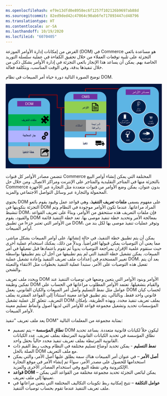 ```yaml
---
ms.openlocfilehash: ef9e13dfd0e8958ec6f1257f102126b9697ab88d
ms.sourcegitcommit: 82ed9ded42c47064c90ab6fe717893447cd48796
ms.translationtype: HT
ms.contentlocale: ar-SA
ms.lasthandoff: 10/19/2020
ms.locfileid: "6070405"
---
```

الغرض من إمكانات إدارة الأوامر الموزعة (DOM) في Commerce هو مساعدة بائعي التجزئة على تلبية توقعات العملاء من خلال تحقيق الكفاءة في عملية سلسلة التوريد الخاصة بهم. يمكن أن يساعد هذا الإنجاز بائعي التجزئة في إدارة الأوامر بشكل ذكي من خلال تنفيذها بدقة، وفي الوقت المناسب، وبتكلفة فعالة. 

توضح الصورة التالية دورة حياة أمر المبيعات في نظام DOM. 


![دورة حياة أمر المبيعات في نظام DOM](../media/distributed-order-management-life-cycle.png)

تتضمن مصادر الأوامر كل قنوات Commerce المختلفة التي يمكن إنشاء أوامر البيع بالتجزئة منها في المتاجر التقليدية والمتاجر على الإنترنت ومراكز الاتصال. ومن خلال حل Commerce بدون عنوان، يمكن وضع الأوامر من قنوات متعددة مثل التجارة عبر الأجهزة المحمولة والتجارة عبر وسائل التواصل الاجتماعي والمزيد. 

يحتوي DOM على مفهوم يسمى **ملفات تعريف التنفيذ**، وهي قواعد عمل وقيود يقوم بائعو التجزئة بتكوينها في DOM المراد مراعاتها. عندما تكون الأوامر موجودة في النظام وتم تنشيط DOM، فإن ملفات التعريف هذه ستتحقق من الأوامر، وبناءً على تعريف القواعد والقيود، يقوم DOM بمعالجة الأمر وتحديد خطة تنفيذ موصى بها. تعد خطة التنفيذ قائمة من الأوامر التي تعتبر جزءا من تطبيق DOM، وتوفر عمليات تنفيذ موصى بها لكل بند من أوامر المبيعات.  

يمكن أن يتم تطبيق خطة التنفيذ، في حالة إنشائها، على أوامر المبيعات بشكل مباشر، مما يعني أن التوصيات يمكن قبولها افتراضياً. وبدلاً من ذلك، يمكنك استخدام عملية أخرى حيث ستقوم علمية الإقران بمراجعة التوصيات يدوياً ثم تقوم باعتمادها قبل تفعيلها في أمر المبيعات. يمكن تشغيل خطة التنفيذ التي لم يتم تطبيقها من أجل أن يتم تطبيقها بواسطة تغيير المستخدم في إعدادات ملف تعريف التنفيذ وإعادة تشغيل عملية DOM. بعد أن يتم تفعيل هذه التوصيات على الأمر، ستبدأ عملية التنفيذ بخطوات مثل الانتقاء والتعبئة والشحن. 

ويحدد ملف تعريف DOM الأوامر وبنود الأوامر التي يتعين وضعها في توصيات التنفيذ عند تمكين وظيفة DOM والقيام بتشغيلها. تعتمد الأوامر المطلوب مراعاتها في الحساب على عوامل مثل نمط التسليم وأصل أمر المبيعات والكيان القانوني. يعمل DOM لحساب كيان قانوني واحد فقط. وبالتالي، يتم تطبيق قواعد معينة استناداً إلى القواعد المقترنة بملف التعريف. تتعلق كل عملية تشغيل DOM بملف تعريف تنفيذ محدد. وبهذه الطريقة، بإمكان المؤسسات تحديد وتشغيل مجموعة قواعد للأوامر التي لديها أصول وأنماط تسليم معينة لأوامر المبيعات. 

يعد ملف تعريف "تنفيذ DOM" بمثابة مجموعة من المعلمات التالية:

-   **نطاق المؤسسة** – يتم تصميم DOM ليكون حلاً لكيانات قانونية متعددة. يساعد تحديد نطاق المؤسسة في تحديد الكيانات القانونية المرتبطة بملف تعريف. عدد الكيانات القانونية المرتبطة بملف تعريف تنفيذ محدد حالياً بحقل واحد. 
-   **نمط التسليم** - يمكن تحديد أوضاع تسليم مختلفة في النظام ويجب ربط القيم ذات الصلة بالحل DOM مع ملف التعريف. 
-   **أصل الأمر** – في عنوان أمر المبيعات هناك سمة يطلق عليها أصل الأمر، والتي يمكن استخدامها للحصول على مصدر الأمر، سواءً تم إنشاء الأمر في موقع التجارة الإلكترونية وفي نقطة البيع وفي استخدام المصادر الأخرى والمزيد. 
-   **قواعد DOM** – يمكن لبائعي التجزئة تحديد مجموعة مختلفة من القواعد التي يمكن تعيينها إلى ملف تعريف. 
-   **عوامل التكلفة** – تتيح إمكانية ربط تكوينات التكاليف المختلفة التي يتعين مراعاتها في ملف تعريف التنفيذ عندما تقوم بحساب توصيات التنفيذ.  
